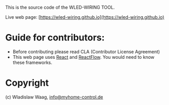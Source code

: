 
This is the source code of the WLED-WIRING TOOL.

Live web page: [https://wled-wiring.github.io](https://wled-wiring.github.io)

# Guide for contributors:
- Before contributing please read CLA (Contributor License Agreement)
- This web page uses [React](https://react.dev/) and [ReactFlow](https://reactflow.dev/). You would need to know these frameworks.


# Copyright
(c) Wladislaw Waag, info@myhome-control.de
